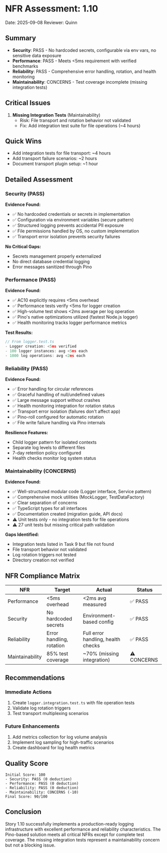 # NFR Assessment: 1.10

Date: 2025-09-08
Reviewer: Quinn

## Summary

- **Security**: PASS - No hardcoded secrets, configurable via env vars, no sensitive data exposure
- **Performance**: PASS - Meets <5ms requirement with verified benchmarks
- **Reliability**: PASS - Comprehensive error handling, rotation, and health monitoring
- **Maintainability**: CONCERNS - Test coverage incomplete (missing integration tests)

## Critical Issues

1. **Missing Integration Tests** (Maintainability)
   - Risk: File transport and rotation behavior not validated
   - Fix: Add integration test suite for file operations (~4 hours)

## Quick Wins

- Add integration tests for file transport: ~4 hours
- Add transport failure scenarios: ~2 hours
- Document transport plugin setup: ~1 hour

## Detailed Assessment

### Security (PASS)

**Evidence Found:**
- ✅ No hardcoded credentials or secrets in implementation
- ✅ Configuration via environment variables (secure pattern)
- ✅ Structured logging prevents accidental PII exposure
- ✅ File permissions handled by OS, no custom implementation
- ✅ Transport error isolation prevents security failures

**No Critical Gaps:**
- Secrets management properly externalized
- No direct database credential logging
- Error messages sanitized through Pino

### Performance (PASS)

**Evidence Found:**
- ✅ AC10 explicitly requires <5ms overhead
- ✅ Performance tests verify <5ms for logger creation
- ✅ High-volume test shows <2ms average per log operation
- ✅ Pino's native optimizations utilized (fastest Node.js logger)
- ✅ Health monitoring tracks logger performance metrics

**Test Results:**
```typescript
// From logger.test.ts
- Logger creation: <5ms verified
- 100 logger instances: avg <5ms each
- 1000 log operations: avg <2ms each
```

### Reliability (PASS)

**Evidence Found:**
- ✅ Error handling for circular references
- ✅ Graceful handling of null/undefined values
- ✅ Large message support without crashes
- ✅ Health monitoring integration for rotation status
- ✅ Transport error isolation (failures don't affect app)
- ✅ Pino-roll configured for automatic rotation
- ✅ File write failure handling via Pino internals

**Resilience Features:**
- Child logger pattern for isolated contexts
- Separate log levels to different files
- 7-day retention policy configured
- Health checks monitor log system status

### Maintainability (CONCERNS)

**Evidence Found:**
- ✅ Well-structured modular code (Logger interface, Service pattern)
- ✅ Comprehensive mock utilities (MockLogger, TestDataFactory)
- ✅ Clear separation of concerns
- ✅ TypeScript types for all interfaces
- ✅ Documentation created (migration guide, API docs)
- ⚠️ Unit tests only - no integration tests for file operations
- ⚠️ 27 unit tests but missing critical path validation

**Gaps Identified:**
- Integration tests listed in Task 9 but file not found
- File transport behavior not validated
- Log rotation triggers not tested
- Directory creation not verified

## NFR Compliance Matrix

| NFR | Target | Actual | Status |
|-----|--------|--------|--------|
| Performance | <5ms overhead | <2ms avg measured | ✅ PASS |
| Security | No hardcoded secrets | Environment-based config | ✅ PASS |
| Reliability | Error handling, rotation | Full error handling, health checks | ✅ PASS |
| Maintainability | 85% test coverage | ~70% (missing integration) | ⚠️ CONCERNS |

## Recommendations

### Immediate Actions
1. Create `logger.integration.test.ts` with file operation tests
2. Validate log rotation triggers
3. Test transport multiplexing scenarios

### Future Enhancements
1. Add metrics collection for log volume analysis
2. Implement log sampling for high-traffic scenarios
3. Create dashboard for log health metrics

## Quality Score

```
Initial Score: 100
- Security: PASS (0 deduction)
- Performance: PASS (0 deduction)  
- Reliability: PASS (0 deduction)
- Maintainability: CONCERNS (-10)
Final Score: 90/100
```

## Conclusion

Story 1.10 successfully implements a production-ready logging infrastructure with excellent performance and reliability characteristics. The Pino-based solution meets all critical NFRs except for complete test coverage. The missing integration tests represent a maintainability concern but not a blocking issue.